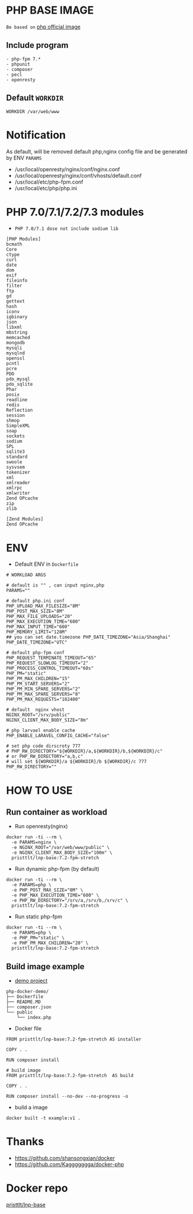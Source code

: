 # PHP BASE IMAGE

`Be based on` [php official image](https://hub.docker.com/_/php)

## Include program

```
- php-fpm 7.*
- phpunit
- composer
- pecl
- openresty
```
## Default `WORKDIR`

```
WORKDIR /var/web/www
```
# Notification

As default, will be removed default php,nginx config file and be generated by ENV `PARAMS`
- /usr/local/openresty/nginx/conf/nginx.conf
- /usr/local/openresty/nginx/conf/vhosts/default.conf
- /usr/local/etc/php-fpm.conf
- /usr/local/etc/php/php.ini


# PHP 7.0/7.1/7.2/7.3 modules

* `PHP 7.0/7.1 dose not include sodium lib`

```
[PHP Modules]
bcmath
Core
ctype
curl
date
dom
exif
fileinfo
filter
ftp
gd
gettext
hash
iconv
igbinary
json
libxml
mbstring
memcached
mongodb
mysqli
mysqlnd
openssl
pcntl
pcre
PDO
pdo_mysql
pdo_sqlite
Phar
posix
readline
redis
Reflection
session
shmop
SimpleXML
soap
sockets
sodium
SPL
sqlite3
standard
swoole
sysvsem
tokenizer
xml
xmlreader
xmlrpc
xmlwriter
Zend OPcache
zip
zlib

[Zend Modules]
Zend OPcache
```

# ENV
* Default ENV in `Dockerfile`
```
# WORKLOAD ARGS

# default is "" , can input nginx,php
PARAMS=""

# default php.ini conf
PHP_UPLOAD_MAX_FILESIZE="8M" 
PHP_POST_MAX_SIZE="8M" 
PHP_MAX_FILE_UPLOADS="20"
PHP_MAX_EXECUTION_TIME="600" 
PHP_MAX_INPUT_TIME="600" 
PHP_MEMORY_LIMIT="128M" 
## you can set date.timezone PHP_DATE_TIMEZONE="Asia/Shanghai"
PHP_DATE_TIMEZONE="UTC"

# default php-fpm conf
PHP_REQUEST_TERMINATE_TIMEOUT="65" 
PHP_REQUEST_SLOWLOG_TIMEOUT="2" 
PHP_PROCESS_CONTROL_TIMEOUT="60s"
PHP_PM="static"
PHP_PM_MAX_CHILDREN="15"
PHP_PM_START_SERVERS="2"
PHP_PM_MIN_SPARE_SERVERS="2"
PHP_PM_MAX_SPARE_SERVERS="8"
PHP_PM_MAX_REQUESTS="102400"

# default  nginx vhost
NGINX_ROOT="/srv/public" 
NGINX_CLIENT_MAX_BODY_SIZE="8m" 

# php larvael enable cache 
PHP_ENABLE_LARAVEL_CONFIG_CACHE="false"

# set php code dirscroty 777
# PHP_RW_DIRECTORY="${WORKDIR}/a,${WORKDIR}/b,${WORKDIR}/c"
# or PHP_RW_DIRECTORY="a,b,c"
# will set ${WORKDIR}/a ${WORKDIR}/b ${WORKDIR}/c 777
PHP_RW_DIRECTORY=""
```

# HOW TO USE

## Run container as workload

* Run openresty(nginx)

```
docker run -ti --rm \
  -e PARAMS=nginx \
  -e NGINX_ROOT="/var/web/www/public" \
  -e NGINX_CLIENT_MAX_BODY_SIZE="100m" \
  pristtlt/lnp-base:7.2-fpm-stretch
```

* Run dynamic php-fpm (by default)

```
docker run -ti --rm \
  -e PARAMS=php \
  -e PHP_POST_MAX_SIZE="8M" \
  -e PHP_MAX_EXECUTION_TIME="600" \
  -e PHP_RW_DIRECTORY="/srv/a,/srv/b,/srv/c" \
  pristtlt/lnp-base:7.2-fpm-stretch
```

* Run static php-fpm

```
docker run -ti --rm \
  -e PARAMS=php \
  -e PHP_PM="static" \
  -e PHP_PM_MAX_CHILDREN="20" \
  pristtlt/lnp-base:7.2-fpm-stretch
```


## Build image example 

* [demo project](https://github.com/winewei/php-docker-demo)

```
php-docker-demo/
├── Dockerfile
├── README.MD
├── composer.json
└── public
    └── index.php
```

* Docker file 

```
FROM pristtlt/lnp-base:7.2-fpm-stretch AS installer

COPY . .

RUN composer install

# build image
FROM pristtlt/lnp-base:7.2-fpm-stretch  AS build

COPY . .

RUN composer install --no-dev --no-progress -o
```

* build a image

```
docker built -t example:v1 .
```

# 
# Thanks
- <https://github.com/shansongxian/docker>
- <https://github.com/Kaggggggga/docker-php>

# Docker repo
[pristtlt/lnp-base](https://hub.docker.com/r/pristtlt/lnp-base)
